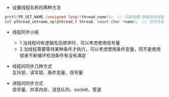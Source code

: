 * 设置线程名称的两种方法  
```c
prctl(PR_SET_NAME,(unsigned long)(thread_name));  // 只能设置/获取当前线程的名字
int pthread_setname_np(pthread_t thread, const char *name);  // 也可在进程中设置其他线程的名字
```

* 线程同步小结  
  - 1.当线程间有逻辑先后顺序时，可以考虑使用信号量
  - 2.当线程需要等待某种条件才执行，可以考虑使用条件变量，而不是使用锁来不断循环检测条件有没有满足

* 线程间同步几种方式  
互斥锁、读写锁、条件变量、信号量  

* 进程间同步方式  
信号量、共享内存、消息队列、socket、管道  
